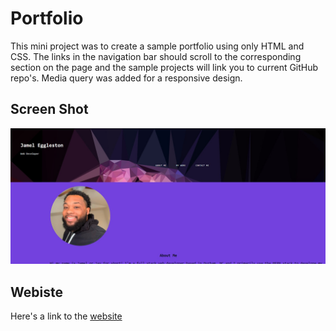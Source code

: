 # Portfolio

This mini project was to create a sample portfolio using only HTML and CSS.
The links in the navigation bar should scroll to the corresponding section on the page and
the sample projects will link you to current GitHub repo's.
Media query was added for a responsive design.

## Screen Shot
<img src="/assets/images/Screenshot.jpg">

## Webiste 
Here's a link to the [website](https://concreteroc.github.io/Jamels-Portfolio-Website/)